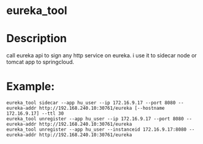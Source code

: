 # eureka_tool

# Description
  call eureka api to sign any http service on eureka. i use it to sidecar node or tomcat app to springcloud.

  
# Example:

    eureka_tool sidecar --app hu_user --ip 172.16.9.17 --port 8080 --eureka-addr http://192.168.240.10:30761/eureka [--hostname 172.16.9.17] --ttl 30
    eureka_tool unregister --app hu_user --ip 172.16.9.17 --port 8080 --eureka-addr http://192.168.240.10:30761/eureka
	eureka_tool unregister --app hu_user --instanceid 172.16.9.17:8080 --eureka-addr http://192.168.240.10:30761/eureka

